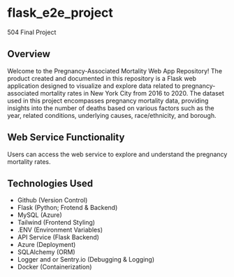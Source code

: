 # flask_e2e_project
504 Final Project

## Overview 
Welcome to the Pregnancy-Associated Mortality Web App Repository! The product created and documented in this repository is a Flask web application designed to visualize and explore data related to pregnancy-associated mortality rates in New York City from 2016 to 2020. The dataset used in this project encompasses pregnancy mortality data, providing insights into the number of deaths based on various factors such as the year, related conditions, underlying causes, race/ethnicity, and borough.

## Web Service Functionality
Users can access the web service to explore and understand the pregnancy mortality rates.

## Technologies Used
- Github (Version Control)
- Flask (Python; Frotend & Backend)
- MySQL (Azure)
- Tailwind (Frontend Styling)
- .ENV (Environment Variables)
- API Service (Flask Backend)
- Azure (Deployment)
- SQLAlchemy (ORM)
- Logger and or Sentry.io (Debugging & Logging)
- Docker (Containerization)
